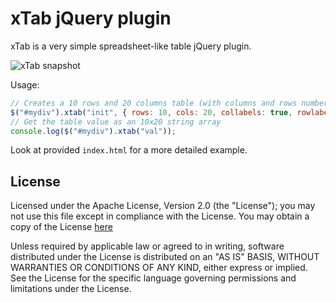 xTab jQuery plugin
==================

xTab is a very simple spreadsheet-like table jQuery plugin.

![xTab snapshot](https://raw.githubusercontent.com/cgdave/xtab/master/snapshot.jpg)

Usage:

```javascript
// Creates a 10 rows and 20 columns table (with columns and rows numbering)
$("#mydiv").xtab("init", { rows: 10, cols: 20, collabels: true, rowlabels: true });
// Get the table value as an 10x20 string array
console.log($("#mydiv").xtab("val"));
```

Look at provided `index.html` for a more detailed example.

License
-------

Licensed under the Apache License, Version 2.0 (the "License");
you may not use this file except in compliance with the License.
You may obtain a copy of the License [here](http://www.apache.org/licenses/LICENSE-2.0)

Unless required by applicable law or agreed to in writing, software
distributed under the License is distributed on an "AS IS" BASIS,
WITHOUT WARRANTIES OR CONDITIONS OF ANY KIND, either express or implied.
See the License for the specific language governing permissions and
limitations under the License.
